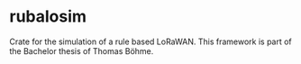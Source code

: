 # rubalosim
Crate for the simulation of a rule based LoRaWAN.
This framework is part of the Bachelor thesis of Thomas Böhme.